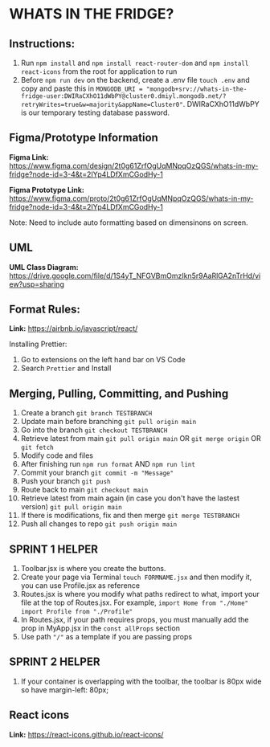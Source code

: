 # WHATS IN THE FRIDGE?

## Instructions:

1. Run `npm install` and `npm install react-router-dom` and `npm install react-icons` from the root for application to run
2. Before `npm run dev` on the backend, create a .env file `touch .env` and copy and paste this in `MONGODB_URI = "mongodb+srv://whats-in-the-fridge-user:DWIRaCXhO11dWbPY@cluster0.dmiyl.mongodb.net/?retryWrites=true&w=majority&appName=Cluster0"`. 
DWIRaCXhO11dWbPY is our temporary testing database password.

## Figma/Prototype Information

**Figma Link:** https://www.figma.com/design/2t0g61ZrfOgUqMNpqOzQGS/whats-in-my-fridge?node-id=3-4&t=2IYp4LDfXmCGodHy-1

**Figma Prototype Link:** https://www.figma.com/proto/2t0g61ZrfOgUqMNpqOzQGS/whats-in-my-fridge?node-id=3-4&t=2IYp4LDfXmCGodHy-1

Note: Need to include auto formatting based on dimensinons on screen.

## UML

**UML Class Diagram:** https://drive.google.com/file/d/1S4yT_NFGVBmOmzIkn5r9AaRlGA2nTrHd/view?usp=sharing

## Format Rules:

**Link:** https://airbnb.io/javascript/react/

Installing Prettier:

1. Go to extensions on the left hand bar on VS Code
2. Search `Prettier` and Install

## Merging, Pulling, Committing, and Pushing

1. Create a branch `git branch TESTBRANCH`
2. Update main before branching `git pull origin main`
3. Go into the branch `git checkout TESTBRANCH`
4. Retrieve latest from main `git pull origin main` OR `git merge origin` OR `git fetch`
5. Modify code and files
6. After finishing run `npm run format` AND `npm run lint`
7. Commit your branch `git commit -m "Message"`
8. Push your branch `git push`
9. Route back to main `git checkout main`
10. Retrieve latest from main again (in case you don't have the lastest version) `git pull origin main`
11. If there is modifications, fix and then merge `git merge TESTBRANCH`
12. Push all changes to repo `git push origin main`

## SPRINT 1 HELPER

1. Toolbar.jsx is where you create the buttons.
2. Create your page via Terminal `touch FORMNAME.jsx` and then modify it, you can use Profile.jsx as reference
3. Routes.jsx is where you modify what paths redirect to what, import your file at the top of Routes.jsx. For example, `import Home from "./Home"` `import Profile from "./Profile"`
4. In Routes.jsx, if your path requires props, you must manually add the prop in MyApp.jsx in the `const allProps` section
5. Use path `"/"` as a template if you are passing props

## SPRINT 2 HELPER

1. If your container is overlapping with the toolbar, the toolbar is 80px wide so have margin-left: 80px;

## React icons

**Link:** https://react-icons.github.io/react-icons/

